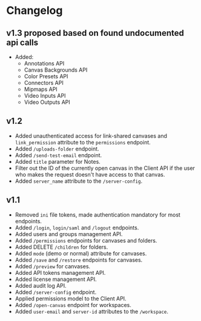 # Changelog

## v1.3 proposed based on found undocumented api calls

- Added:
  - Annotations API
  - Canvas Backgrounds API
  - Color Presets API
  - Connectors API
  - Mipmaps API
  - Video Inputs API
  - Video Outputs API

## v1.2

- Added unauthenticated access for link-shared canvases and `link_permission` attribute to the `permissions` endpoint.
- Added `/uploads-folder` endpoint.
- Added `/send-test-email` endpoint.
- Added `title` parameter for Notes.
- Filter out the ID of the currently open canvas in the Client API if the user who makes the request doesn't have access to that canvas.
- Added `server_name` attribute to the `/server-config`.

## v1.1

- Removed `ini` file tokens, made authentication mandatory for most endpoints.
- Added `/login`, `login/saml` and `/logout` endpoints.
- Added users and groups management API.
- Added `/permissions` endpoints for canvases and folders.
- Added DELETE `/children` for folders.
- Added `mode` (demo or normal) attribute for canvases.
- Added `/save` and `/restore` endpoints for canvases.
- Added `/preview` for canvases.
- Added API tokens management API.
- Added license management API.
- Added audit log API.
- Added `/server-config` endpoint.
- Applied permissions model to the Client API.
- Added `/open-canvas` endpoint for workspaces.
- Added `user-email` and `server-id` attributes to the `/workspace`. 